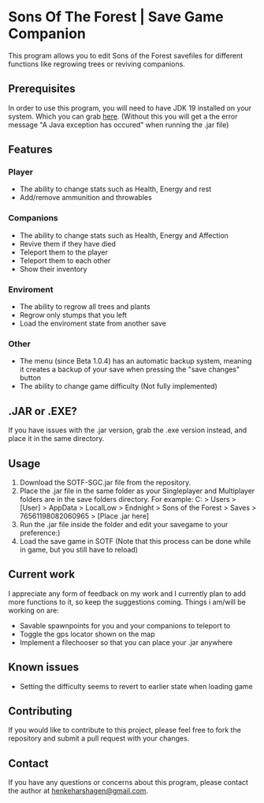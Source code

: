 # Sons Of The Forest | Save Game Companion
This program allows you to edit Sons of the Forest savefiles for different functions like regrowing trees or reviving companions.

## Prerequisites
In order to use this program, you will need to have JDK 19 installed on your system. Which you can grab [here](https://www.oracle.com/java/technologies/javase/jdk19-archive-downloads.html). (Without this you will get a the error message "A Java exception has occured" when running the .jar file)
  
## Features
### Player
* The ability to change stats such as Health, Energy and rest
* Add/remove ammunition and throwables

### Companions
* The ability to change stats such as Health, Energy and Affection
* Revive them if they have died
* Teleport them to the player
* Teleport them to each other
* Show their inventory

### Enviroment
* The ability to regrow all trees and plants
* Regrow only stumps that you left
* Load the enviroment state from another save

### Other
* The menu (since Beta 1.0.4) has an automatic backup system, meaning it creates a backup of your save when pressing the "save changes" button 
* The ability to change game difficulty (Not fully implemented)
  
## .JAR or .EXE?
If you have issues with the .jar version, grab the .exe version instead, and place it in the same directory.
  
## Usage
1. Download the SOTF-SGC.jar file from the repository.
2. Place the .jar file in the same folder as your Singleplayer and Multiplayer folders are in the save folders directory. For example: C: > Users > [User] > AppData > LocalLow > Endnight > Sons of the Forest > Saves > 76561198082060965 > [Place .jar here]
3. Run the .jar file inside the folder and edit your savegame to your preference:)
4. Load the save game in SOTF (Note that this process can be done while in game, but you still have to reload)

## Current work
I appreciate any form of feedback on my work and I currently plan to add more functions to it, so keep the suggestions coming. Things i am/will be working on are:
* Savable spawnpoints for you and your companions to teleport to
* Toggle the gps locator shown on the map
* Implement a filechooser so that you can place your .jar anywhere
  
## Known issues
* Setting the difficulty seems to revert to earlier state when loading game 
  
## Contributing
If you would like to contribute to this project, please feel free to fork the repository and submit a pull request with your changes.
  
## Contact
If you have any questions or concerns about this program, please contact the author at henkeharshagen@gmail.com.
